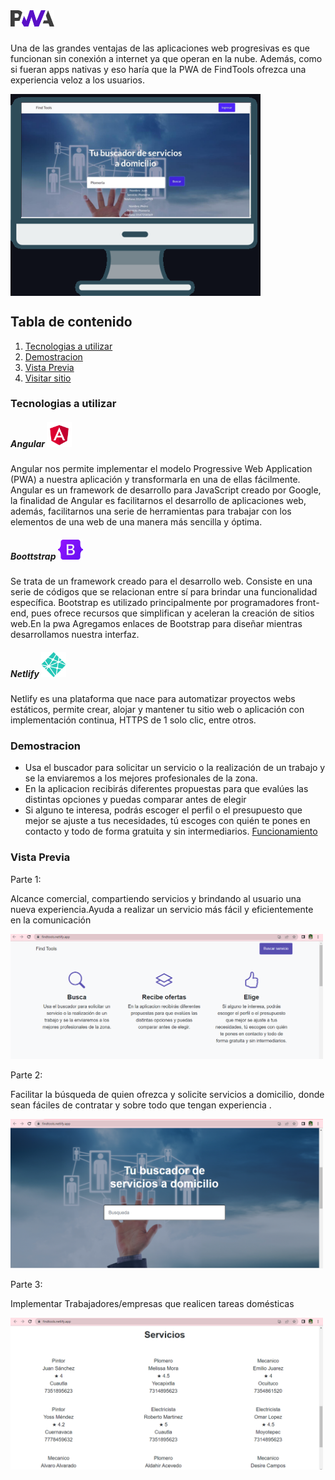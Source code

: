 # <img src="https://github.com/lisspaes/FindTools/blob/main/assets/images/prototipo/pwa.png" width="70"/>

Una de las grandes ventajas de las aplicaciones web progresivas es que funcionan sin conexión a internet ya que operan en la nube. Además, como si fueran apps nativas y eso haría que la PWA de FindTools ofrezca una experiencia veloz a los usuarios.

 <img src="https://github.com/lisspaes/FindTools/blob/main/assets/images/prototipo/Captura.PNG" width="400" align="center"/>

## Tabla de contenido
1. [Tecnologias a utilizar](#Tecnologias-a-utilizar)
2. [Demostracion](#Demostracion)
3. [Vista Previa](#Vista-previa)
4. [Visitar sitio](https://findtools.netlify.app/)


### Tecnologias a utilizar

##### Angular <img src="https://github.com/lisspaes/FindTools/blob/main/assets/images/prototipo/Angular.png" width="40"/>
Angular nos permite implementar el modelo Progressive Web Application (PWA) a nuestra aplicación y transformarla en una de ellas fácilmente. Angular es un framework de desarrollo para JavaScript creado por Google, la finalidad de Angular es facilitarnos el desarrollo de aplicaciones web, además, facilitarnos una serie de herramientas para trabajar con los elementos de una web de una manera más sencilla y óptima.

##### Boottstrap <img src="https://github.com/lisspaes/FindTools/blob/main/assets/images/prototipo/Bootstrap_logo.svg.png" width="40"/>
Se trata de un framework creado para el desarrollo web. Consiste en una serie de códigos que se relacionan entre sí para brindar una funcionalidad específica.
Bootstrap es utilizado principalmente por programadores front-end, pues ofrece recursos que simplifican y aceleran la creación de sitios web.En la pwa Agregamos enlaces de Bootstrap para diseñar mientras desarrollamos nuestra interfaz.

##### Netlify <img src="https://github.com/lisspaes/FindTools/blob/main/assets/images/prototipo/netlify.svg" width="40"/>
Netlify es una plataforma que nace para automatizar proyectos webs estáticos, permite crear, alojar y mantener tu sitio web o aplicación con implementación continua, HTTPS de 1 solo clic, entre otros. 

### Demostracion 
- Usa el buscador para solicitar un servicio o la realización de un trabajo y se la enviaremos a los mejores profesionales de la zona.
- En la aplicacion recibirás diferentes propuestas para que evalúes las distintas opciones y puedas comparar antes de elegir
- Si alguno te interesa, podrás escoger el perfil o el presupuesto que mejor se ajuste a tus necesidades, tú escoges con quién te pones en contacto y todo de forma gratuita y sin intermediarios. [Funcionamiento](https://youtu.be/iVf9VQnJAco)

### Vista Previa

Parte 1:

Alcance comercial, compartiendo servicios y brindando al usuario una nueva experiencia.Ayuda a realizar un servicio más fácil y eficientemente en la comunicación 

<img src="https://github.com/lisspaes/FindTools/blob/main/assets/images/prototipo/v2.PNG" width="500"/>



Parte 2:

Facilitar la búsqueda de quien ofrezca y solicite servicios a domicilio, donde sean fáciles de contratar y sobre todo que  tengan experiencia .

<img src="https://github.com/lisspaes/FindTools/blob/main/assets/images/prototipo/v1.PNG" width="500"/>

Parte 3:

Implementar Trabajadores/empresas que realicen tareas domésticas

<img src="https://github.com/lisspaes/FindTools/blob/main/assets/images/prototipo/v3.PNG" width="500"/>

